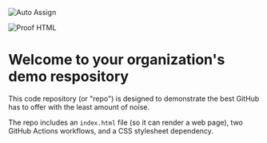 ![Auto Assign](https://github.com/FER201m-SE1721-GR2/demo-repository/actions/workflows/auto-assign.yml/badge.svg)

![Proof HTML](https://github.com/FER201m-SE1721-GR2/demo-repository/actions/workflows/proof-html.yml/badge.svg)

# Welcome to your organization's demo respository
This code repository (or "repo") is designed to demonstrate the best GitHub has to offer with the least amount of noise.

The repo includes an `index.html` file (so it can render a web page), two GitHub Actions workflows, and a CSS stylesheet dependency.
